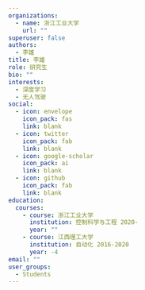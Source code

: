 ```yaml
---
organizations:
  - name: 浙江工业大学
    url: ""
superuser: false
authors:
  - 李雄
title: 李雄
role: 研究生
bio: ""
interests:
  - 深度学习
  - 无人驾驶
social:
  - icon: envelope
    icon_pack: fas
    link: blank
  - icon: twitter
    icon_pack: fab
    link: blank
  - icon: google-scholar
    icon_pack: ai
    link: blank
  - icon: github
    icon_pack: fab
    link: blank
education:
  courses:
    - course: 浙江工业大学
      institution: 控制科学与工程 2020-
      year: ""
    - course: 江西理工大学
      institution: 自动化 2016-2020
      year: -4
email: ""
user_groups:
  - Students
---
```


